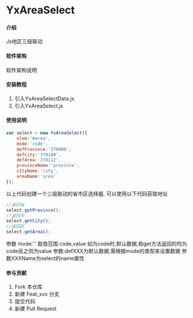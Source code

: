 # YxAreaSelect

#### 介绍
Js地区三级联动

#### 软件架构
软件架构说明


#### 安装教程

1. 引入YxAreaSelectData.js
2. 引入YxAreaSelect.js

#### 使用说明

```javascript
var select = new YxAreaSelect({
    elem:'#area',
    mode:'code',
    defProvince:'370000',
    defCity:'370100',
    defArea:'370112',
    provinceName:'province',
    cityName:'city',
    areaName:'area'
});
```
以上代码创建一个三级联动的省市区选择器,
可以使用以下代码获取地址

```javascript
//返回省
select.getProvince();
//返回市
select.getCity();
//返回区
select.getArea();
```
参数 mode:'' 取值范围 code,value
如为code时,默认数据,和get方法返回的均为code反之则为value
参数:defXXX为默认数据,需根据mode的类型来设置数据
参数XXXName为select的name属性

#### 参与贡献

1. Fork 本仓库
2. 新建 Feat_xxx 分支
3. 提交代码
4. 新建 Pull Request


